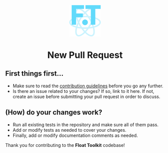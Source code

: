 <div align="center" style="margin-bottom: 0.5rem">
	<img src="https://raw.githubusercontent.com/float-toolkit/react/HEAD/media/ftreact.svg" width="100" />
</div>

<h1 align="center">New Pull Request</h1>

## First things first...

-   Make sure to read the [contribution guidelines](https://github.com/float-toolkit/react/blob/master/.github/CONTRIBUTING.md) before you go any further.
-   Is there an issue related to your changes? If so, link to it here. If not, create an issue before submitting your pull request in order to discuss.

## (How) do your changes work?

-   Run all existing tests in the repository and make sure all of them pass.
-   Add or modify tests as needed to cover your changes.
-   Finally, add or modify documentation comments as needed.

Thank you for contributing to the **Float Toolkit** codebase!
